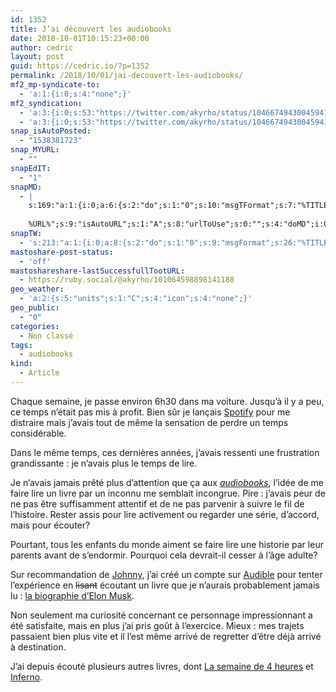```yaml
---
id: 1352
title: J’ai découvert les audiobooks
date: 2018-10-01T10:15:23+00:00
author: cedric
layout: post
guid: https://cedric.io/?p=1352
permalink: /2018/10/01/jai-decouvert-les-audiobooks/
mf2_mp-syndicate-to:
  - 'a:1:{i:0;s:4:"none";}'
mf2_syndication:
  - 'a:3:{i:0;s:53:"https://twitter.com/akyrho/status/1046674943004594177";i:1;s:72:"https://www.linkedin.com/feed/update/urn:li:activity:6452441572863672320";i:2;s:65:"https://www.facebook.com/cedric.bousmanne/posts/10155536491186296";}'
  - 'a:3:{i:0;s:53:"https://twitter.com/akyrho/status/1046674943004594177";i:1;s:72:"https://www.linkedin.com/feed/update/urn:li:activity:6452441572863672320";i:2;s:65:"https://www.facebook.com/cedric.bousmanne/posts/10155536491186296";}'
snap_isAutoPosted:
  - "1538381723"
snap_MYURL:
  - ""
snapEdIT:
  - "1"
snapMD:
  - |
    s:169:"a:1:{i:0;a:6:{s:2:"do";s:1:"0";s:10:"msgTFormat";s:7:"%TITLE%";s:9:"msgFormat";s:19:"%FULLTEXT%
    
    %URL%";s:9:"isAutoURL";s:1:"A";s:8:"urlToUse";s:0:"";s:4:"doMD";i:0;}}";
snapTW:
  - 's:213:"a:1:{i:0;a:8:{s:2:"do";s:1:"0";s:9:"msgFormat";s:26:"%TITLE%. %EXCERPT% - %URL%";s:8:"attchImg";s:1:"1";s:9:"isAutoImg";s:1:"A";s:8:"imgToUse";s:0:"";s:9:"isAutoURL";s:1:"A";s:8:"urlToUse";s:0:"";s:4:"doTW";i:0;}}";'
mastoshare-post-status:
  - 'off'
mastoshareshare-lastSuccessfullTootURL:
  - https://ruby.social/@akyrho/101064598898141188
geo_weather:
  - 'a:2:{s:5:"units";s:1:"C";s:4:"icon";s:4:"none";}'
geo_public:
  - "0"
categories:
  - Non classé
tags:
  - audiobooks
kind:
  - Article
---
```

Chaque semaine, je passe environ 6h30 dans ma voiture. Jusqu’à il y a peu, ce temps n’était pas mis à profit. Bien sûr je lançais [Spotify](https://www.spotify.com/fr/) pour me distraire mais j’avais tout de même la sensation de perdre un temps considérable.

Dans le même temps, ces dernières années, j’avais ressenti une frustration grandissante : je n’avais plus le temps de lire.

Je n’avais jamais prêté plus d’attention que ça aux [_audiobooks_](https://www.amazon.fr/dp/B01AUIE0CK?tag=cedricio-21), l’idée de me faire lire un livre par un inconnu me semblait incongrue. Pire : j’avais peur de ne pas être suffisamment attentif et de ne pas parvenir à suivre le fil de l’histoire. Rester assis pour lire activement ou regarder une série, d’accord, mais pour écouter?

Pourtant, tous les enfants du monde aiment se faire lire une historie par leur parents avant de s’endormir. Pourquoi cela devrait-il cesser à l’âge adulte?

Sur recommandation de [Johnny](https://twitter.com/johnny_creatoms), j’ai créé un compte sur [Audible](https://www.amazon.fr/dp/B01AUIE0CK?tag=cedricio-21) pour tenter l’expérience en <span style="text-decoration: line-through;">lisant</span> écoutant un livre que je n’aurais probablement jamais lu : [la biographie d’Elon Musk](https://amzn.to/2Rglskh).

Non seulement ma curiosité concernant ce personnage impressionnant a été satisfaite, mais en plus j’ai pris goût à l’exercice. Mieux : mes trajets passaient bien plus vite et il l’est même arrivé de regretter d’être déjà arrivé à destination.

J’ai depuis écouté plusieurs autres livres, dont [La semaine de 4 heures](https://amzn.to/2IzXSuB) et [Inferno](https://amzn.to/2DQS29u).